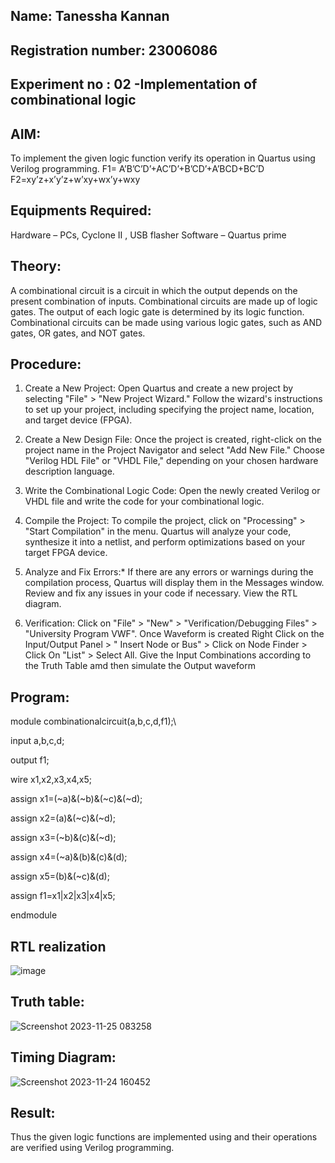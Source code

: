 ## Name: Tanessha Kannan
## Registration number: 23006086


## Experiment no : 02 -Implementation of combinational logic

## AIM:
To implement the given logic function verify its operation in Quartus using Verilog programming.
F1= A’B’C’D’+AC’D’+B’CD’+A’BCD+BC’D
F2=xy’z+x’y’z+w’xy+wx’y+wxy

## Equipments Required:
Hardware – PCs, Cyclone II , USB flasher
Software – Quartus prime

## Theory:
 A combinational circuit is a circuit in which the output depends on the present combination of
inputs. Combinational circuits are made up of logic gates. The output of each logic gate is
determined by its logic function. Combinational circuits can be made using various logic gates,
such as AND gates, OR gates, and NOT gates.
## Procedure:

1. Create a New Project:
Open Quartus and create a new project by selecting "File" > "New Project Wizard."
Follow the wizard's instructions to set up your project, including specifying the project
name, location, and target device (FPGA).

2. Create a New Design File:
Once the project is created, right-click on the project name in the Project Navigator and
select "Add New File."
Choose "Verilog HDL File" or "VHDL File," depending on your chosen hardware description
language.

3. Write the Combinational Logic Code:
Open the newly created Verilog or VHDL file and write the code for your combinational
logic.

4. Compile the Project:
To compile the project, click on "Processing" > "Start Compilation" in the menu.
Quartus will analyze your code, synthesize it into a netlist, and perform optimizations
based on your target FPGA device.

5. Analyze and Fix Errors:*
If there are any errors or warnings during the compilation process, Quartus will display
them in the Messages window.
Review and fix any issues in your code if necessary.
View the RTL diagram.

6. Verification:
Click on "File" > "New" > "Verification/Debugging Files" > "University Program VWF".
Once Waveform is created Right Click on the Input/Output Panel > " Insert Node or Bus" >
Click on Node Finder > Click On "List" > Select All.
Give the Input Combinations according to the Truth Table amd then simulate the Output
waveform

## Program:

module combinationalcircuit(a,b,c,d,f1);\

input a,b,c,d;

output f1;

wire x1,x2,x3,x4,x5;

assign x1=(~a)&(~b)&(~c)&(~d);

assign x2=(a)&(~c)&(~d);

assign x3=(~b)&(c)&(~d);

assign x4=(~a)&(b)&(c)&(d);

assign x5=(b)&(~c)&(d);

assign f1=x1|x2|x3|x4|x5;

endmodule 

## RTL realization

![image](https://github.com/Tanessha/Experiment--02-Implementation-of-combinational-logic-/assets/140876194/c065fc35-bfdb-4f36-ae80-a7ee94a00b61)

## Truth table:
![Screenshot 2023-11-25 083258](https://github.com/Tanessha/Experiment--02-Implementation-of-combinational-logic-/assets/140876194/9c776fc0-ddf7-4aaa-878d-ce110068edca)


## Timing Diagram:
![Screenshot 2023-11-24 160452](https://github.com/Tanessha/Experiment--02-Implementation-of-combinational-logic-/assets/140876194/b8f4670f-2034-4df6-bf55-73826ef1c3c4)


## Result:
Thus the given logic functions are implemented using  and their operations are verified using Verilog programming.
